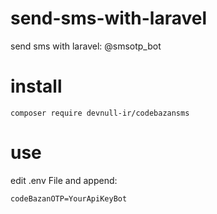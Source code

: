 # send-sms-with-laravel
send sms with laravel: @smsotp_bot


# install
`composer require devnull-ir/codebazansms`

# use 

edit .env File and append:

`codeBazanOTP=YourApiKeyBot`
